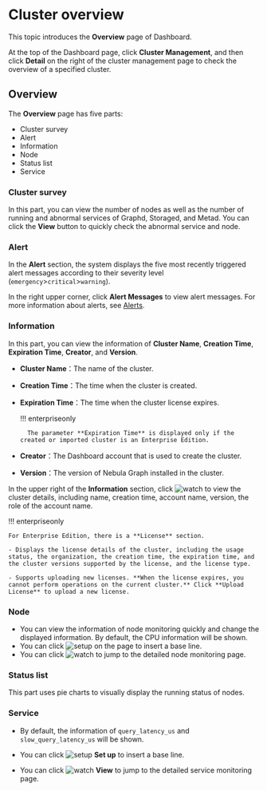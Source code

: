 # Cluster overview

This topic introduces the **Overview** page of Dashboard. 

At the top of the Dashboard page, click **Cluster Management**, and then click **Detail** on the right of the cluster management page to check the overview of a specified cluster.

## Overview

The **Overview** page has five parts:

- Cluster survey
- Alert
- Information
- Node
- Status list
- Service

### Cluster survey

In this part, you can view the number of nodes as well as the number of running and abnormal services of Graphd, Storaged, and Metad. You can click the **View** button to quickly check the abnormal service and node.

### Alert

In the **Alert** section, the system displays the five most recently triggered alert messages according to their severity level (`emergency`>`critical`>`warning`). 

In the right upper corner, click **Alert Messages** to view alert messages. For more information about alerts, see [Alerts](../9.alerts.md).

### Information

In this part, you can view the information of **Cluster Name**, **Creation Time**, **Expiration Time**, **Creator**, and **Version**.

- **Cluster Name**：The name of the cluster.
- **Creation Time**：The time when the cluster is created.
- **Expiration Time**：The time when the cluster license expires.

  !!! enterpriseonly

        The parameter **Expiration Time** is displayed only if the created or imported cluster is an Enterprise Edition.

- **Creator**：The Dashboard account that is used to create the cluster. 
- **Version**：The version of Nebula Graph installed in the cluster.

In the upper right of the **Information** section, click ![watch](https://docs-cdn.nebula-graph.com.cn/figures/watch.png) to view the cluster details, including name, creation time, account name, version, the role of the account name.

!!! enterpriseonly

    For Enterprise Edition, there is a **License** section.

    - Displays the license details of the cluster, including the usage status, the organization, the creation time, the expiration time, and the cluster versions supported by the license, and the license type.

    - Supports uploading new licenses. **When the license expires, you cannot perform operations on the current cluster.** Click **Upload License** to upload a new license.


### Node

- You can view the information of node monitoring quickly and change the displayed information. By default, the CPU information will be shown.
- You can click ![setup](https://docs-cdn.nebula-graph.com.cn/figures/Setup.png) on the page to insert a base line.
- You can click ![watch](https://docs-cdn.nebula-graph.com.cn/figures/watch.png) to jump to the detailed node monitoring page.

### Status list

This part uses pie charts to visually display the running status of nodes.

### Service

- By default, the information of `query_latency_us` and `slow_query_latency_us` will be shown.

- You can click ![setup](https://docs-cdn.nebula-graph.com.cn/figures/Setup.png) **Set up** to insert a base line.

- You can click ![watch](https://docs-cdn.nebula-graph.com.cn/figures/watch.png) **View** to jump to the detailed service monitoring page.
